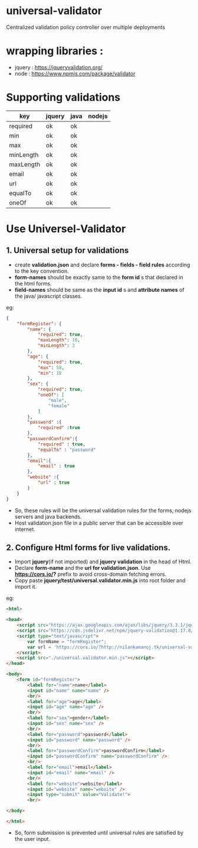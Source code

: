 # universal-validator
Centralized validation policy controller over multiple deployments

# wrapping libraries :
- jquery : https://jqueryvalidation.org/
- node : https://www.npmjs.com/package/validator

# Supporting validations
|key|jquery|java|nodejs|
|---|---|---|---|
|required    |ok|ok||
|min         |ok|ok||
|max         |ok|ok||
|minLength   |ok|ok||
|maxLength   |ok|ok||
|email       |ok|ok||
|url         |ok|ok||
|equalTo     |ok|ok||
|oneOf       |ok|ok||



# Use Universel-Validator
## 1. Universal setup for validations
- create **validation.json** and declare **forms - fields - field rules** according to the key convention.
- **form-names** should be exactly same to the **form id** s that declared in the html forms.
- **field-names** should be same as the **input id** s and **attribute names** of the java/ javascript classes.

eg:

```json
{
    "formRegister": {
        "name": {
            "required": true,
            "maxLength": 10,
            "minLength": 3
        },
        "age": {
            "required": true,
            "max": 50,
            "min": 18
        },
        "sex": {
            "required": true,
            "oneOf": [
                "male",
                "female"
            ]
        },
        "password" :{
            "required" :true
        },
        "passwordConfirm":{
            "required" : true,
            "equalTo" : "password"
        },
        "email":{
            "email" : true
        },
        "website" :{
            "url" : true
        }
    }
}
```
- So, these rules will be the universal validation rules for the forms, nodejs servers and java backends.
- Host validation.json file in a public server that can be accessible over internet.

## 2. Configure Html forms for live validations.
- Import **jquery**(if not imported) and **jquery validation** in the head of Html.
- Declare **form-name** and the **url for validation.json**. Use **https://cors.io/?** prefix to avoid cross-domain fetching errors.
- Copy paste **jquery/test/universal.validator.min.js** into root folder and import it.

eg:
```html
<html>

<head>
    <script src="https://ajax.googleapis.com/ajax/libs/jquery/3.3.1/jquery.min.js"></script>
    <script src="https://cdn.jsdelivr.net/npm/jquery-validation@1.17.0/dist/jquery.validate.js"></script>
    <script type="text/javascript">
        var formName = "formRegister";
        var url = 'https://cors.io/?http://nilankamanoj.tk/universal-validator/validation.json'
    </script>
    <script src="./universal.validator.min.js"></script>
</head>

<body>
    <form id="formRegister">
        <label for="name">name</label>
        <input id="name" name="name" />
        <br/>
        <label for="age">age</label>
        <input id="age" name="age" />
        <br/>
        <label for="sex">gender</label>
        <input id="sex" name="sex" />
        <br/>
        <label for="password">password</label>
        <input id="password" name="password" />
        <br/>
        <label for="passwordConfirm">passwordConfirm</label>
        <input id="passwordConfirm" name="passwordConfirm" />
        <br/>
        <label for="email">email</label>
        <input id="email" name="email" />
        <br/>
        <label for="website">website</label>
        <input id="website" name="website" />
        <input type="submit" value="Validate!">
        <br/>

</body>

</html>

```
- So, form submission is prevented until universal rules are satisfied by the user input.


